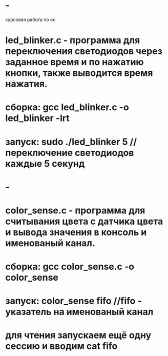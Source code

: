 # -
курсовая работа по ос
# led_blinker.c - программа для переключения светодиодов через заданное время и по нажатию кнопки, также выводится время нажатия.
# сборка: gcc led_blinker.c -o led_blinker -lrt
# запуск: sudo ./led_blinker 5                     //переключение светодиодов каждые 5 секунд
# - 
# color_sense.c - программа для считывания цвета с датчика цвета и вывода значения в консоль и именованый канал.
# сборка: gcc color_sense.c -o color_sense
# запуск: color_sense fifo                         //fifo - указатель на именованый канал 
# для чтения запускаем ещё одну сессию и вводим cat fifo
